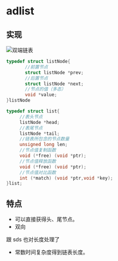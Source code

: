 # adlist
## 实现
![双端链表](http://zpengg.oss-cn-shenzhen.aliyuncs.com/img/1611387660617ba3.png)


```c 
typedef struct listNode{
       //前置节点
       struct listNode *prev;
       //后置节点
       struct listNode *next;
       //节点的值（多态）
       void *value;  
}listNode
```

```c
typedef struct list{
     //表头节点
     listNode *head;
     //表尾节点
     listNode *tail;
     //链表所包含的节点数量
     unsigned long len;
     //节点值复制函数
     void (*free) (void *ptr);
     //节点值释放函数
     void (*free) (void *ptr);
     //节点值对比函数
     int (*match) (void *ptr,void *key);
}list;
```

## 特点
- 可以直接获得头、尾节点。
- 双向

跟 sds 也对长度处理了
- 常数时间复杂度得到链表长度。


